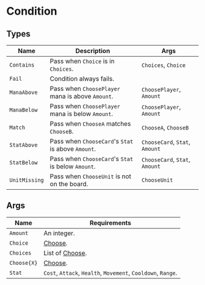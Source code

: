 # Condition

## Types

| **Name**     | **Description**                                    | **Args**                       |
|---------------|----------------------------------------------------|--------------------------------|
| `Contains`    | Pass when `Choice` is in `Choices`.                | `Choices`, `Choice`            |
| `Fail`        | Condition always fails.                            |                                |
| `ManaAbove`   | Pass when `ChoosePlayer` mana is above `Amount`.   | `ChoosePlayer`, `Amount`       |
| `ManaBelow`   | Pass when `ChoosePlayer` mana is below `Amount`.   | `ChoosePlayer`, `Amount`       |
| `Match`       | Pass when `ChooseA` matches `ChooseB`.             | `ChooseA`, `ChooseB`           |
| `StatAbove`   | Pass when `ChooseCard`'s `Stat` is above `Amount`. | `ChooseCard`, `Stat`, `Amount` |
| `StatBelow`   | Pass when `ChooseCard`'s `Stat` is below `Amount`. | `ChooseCard`, `Stat`, `Amount` |
| `UnitMissing` | Pass when `ChooseUnit` is not on the board.        | `ChooseUnit`                   |

## Args

| **Name**           | **Requirements**                                             |
|--------------------|--------------------------------------------------------------|
| `Amount`           | An integer.                                                  |
| `Choice`           | [Choose](./choose.md).                                       |
| `Choices`          | List of [Choose](./choose.md).                               |
| `Choose{X}`        | [Choose](./choose.md).                                       |
| `Stat`             | `Cost`, `Attack`, `Health`, `Movement`, `Cooldown`, `Range`. |

